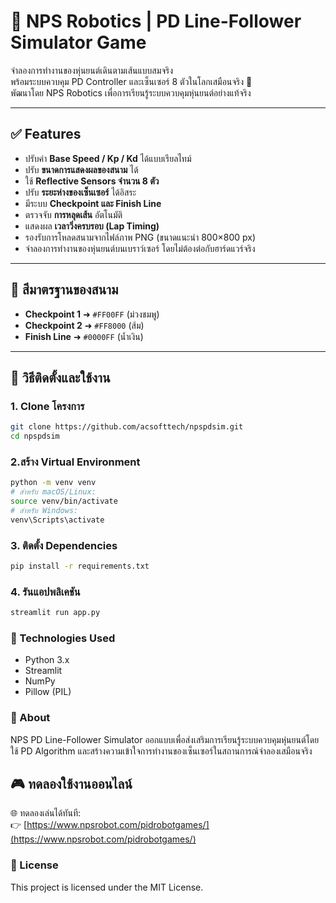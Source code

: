 # 🧠 NPS Robotics | PD Line-Follower Simulator Game

จำลองการทำงานของหุ่นยนต์เดินตามเส้นแบบสมจริง  
พร้อมระบบควบคุม PD Controller และเซ็นเซอร์ 8 ตัวในโลกเสมือนจริง 🎯  
พัฒนาโดย NPS Robotics เพื่อการเรียนรู้ระบบควบคุมหุ่นยนต์อย่างแท้จริง

---

## ✅ Features

- ปรับค่า **Base Speed / Kp / Kd** ได้แบบเรียลไทม์
- ปรับ **ขนาดการแสดงผลของสนาม** ได้
- ใช้ **Reflective Sensors จำนวน 8 ตัว**
- ปรับ **ระยะห่างของเซ็นเซอร์** ได้อิสระ
- มีระบบ **Checkpoint และ Finish Line**
- ตรวจจับ **การหลุดเส้น** อัตโนมัติ
- แสดงผล **เวลาวิ่งครบรอบ (Lap Timing)**
- รองรับการโหลดสนามจากไฟล์ภาพ PNG (ขนาดแนะนำ 800×800 px)
- จำลองการทำงานของหุ่นยนต์บนเบราว์เซอร์ โดยไม่ต้องต่อกับฮาร์ดแวร์จริง

---

## 🎯 สีมาตรฐานของสนาม

- **Checkpoint 1** ➜ `#FF00FF` (ม่วงชมพู)
- **Checkpoint 2** ➜ `#FF8000` (ส้ม)
- **Finish Line** ➜ `#0000FF` (น้ำเงิน)

---

## 🚀 วิธีติดตั้งและใช้งาน

### 1. Clone โครงการ
```bash
git clone https://github.com/acsofttech/npspdsim.git
cd npspdsim
```

### 2.สร้าง Virtual Environment
```bash
python -m venv venv
# สำหรับ macOS/Linux:
source venv/bin/activate
# สำหรับ Windows:
venv\Scripts\activate
```

### 3. ติดตั้ง Dependencies
```bash
pip install -r requirements.txt
```

### 4. รันแอปพลิเคชัน
```bash
streamlit run app.py
```

### 🧪 Technologies Used
- Python 3.x
- Streamlit
- NumPy
- Pillow (PIL)

### 🧠 About
NPS PD Line-Follower Simulator
ออกแบบเพื่อส่งเสริมการเรียนรู้ระบบควบคุมหุ่นยนต์โดยใช้ PD Algorithm และสร้างความเข้าใจการทำงานของเซ็นเซอร์ในสถานการณ์จำลองเสมือนจริง
## 🎮 ทดลองใช้งานออนไลน์

🌐 ทดลองเล่นได้ทันที:  
👉 [https://www.npsrobot.com/pidrobotgames/](https://www.npsrobot.com/pidrobotgames/)


### 📄 License
This project is licensed under the MIT License.
